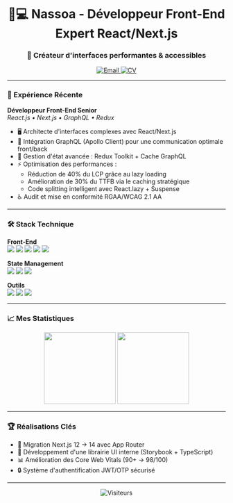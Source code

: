 <h1 align="center">👨💻 Nassoa - Développeur Front-End Expert React/Next.js</h1>
<h3 align="center">🚀 Créateur d'interfaces performantes & accessibles</h3>

<p align="center">
  <a href="mailto:nasoavina.m@gmail.com">
    <img src="https://img.shields.io/badge/Gmail-EA4335?style=for-the-badge&logo=gmail&logoColor=white" alt="Email">
  </a>
  <a href="https://github.com/nassoa/nassoa/raw/main/resumes/Nasoavina.CV.pdf">
    <img src="https://img.shields.io/badge/CV-4285F4?style=for-the-badge&logo=adobe-acrobat-reader&logoColor=white" alt="CV">
  </a>
</p>

---

### 💼 Expérience Récente

**Développeur Front-End Senior**  
_React.js • Next.js • GraphQL • Redux_

- 🖥 Architecte d'interfaces complexes avec React/Next.js
- 🔗 Intégration GraphQL (Apollo Client) pour une communication optimale front/back
- 🧮 Gestion d'état avancée : Redux Toolkit + Cache GraphQL
- ⚡ Optimisation des performances :
  - Réduction de 40% du LCP grâce au lazy loading
  - Amélioration de 30% du TTFB via le caching stratégique
  - Code splitting intelligent avec React.lazy + Suspense
- ♿ Audit et mise en conformité RGAA/WCAG 2.1 AA

---

### 🛠 Stack Technique

**Front-End**  
<img src="https://img.shields.io/badge/React-61DAFB?style=flat&logo=react&logoColor=black"/>
<img src="https://img.shields.io/badge/Next.js-000000?style=flat&logo=nextdotjs&logoColor=white"/>
<img src="https://img.shields.io/badge/JavaScript-F7DF1E?style=flat&logo=javascript&logoColor=black"/>
<img src="https://img.shields.io/badge/HTML5-E34F26?style=flat&logo=html5&logoColor=white"/>
<img src="https://img.shields.io/badge/Sass-CC6699?style=flat&logo=sass&logoColor=white"/>

**State Management**  
<img src="https://img.shields.io/badge/Redux-764ABC?style=flat&logo=redux&logoColor=white"/>
<img src="https://img.shields.io/badge/GraphQL-E10098?style=flat&logo=graphql&logoColor=white"/>
<img src="https://img.shields.io/badge/Apollo-311C87?style=flat&logo=apollographql&logoColor=white"/>

**Outils**  
<img src="https://img.shields.io/badge/Git-F05032?style=flat&logo=git&logoColor=white"/>
<img src="https://img.shields.io/badge/GitHub-181717?style=flat&logo=github&logoColor=white"/>
<img src="https://img.shields.io/badge/VS_Code-007ACC?style=flat&logo=visualstudiocode&logoColor=white"/>

---

### 📈 Mes Statistiques

<div align="center">
  <img height="165" src="https://github-readme-stats.vercel.app/api?username=nassoa&show_icons=true&theme=radical&hide=stars,prs"/>
  <img height="165" src="https://github-readme-stats.vercel.app/api/top-langs/?username=nassoa&layout=compact&theme=radical"/>
</div>

---

### 🏆 Réalisations Clés

- 🚀 Migration Next.js 12 → 14 avec App Router
- 🧩 Développement d'une librairie UI interne (Storybook + TypeScript)
- 📊 Amélioration des Core Web Vitals (90+ → 98/100)
- 🔒 Système d'authentification JWT/OTP sécurisé

---

<p align="center">
  <img src="https://visitor-badge.glitch.me/badge?page_id=nassoa.nassoa" alt="Visiteurs"/>
</p>
